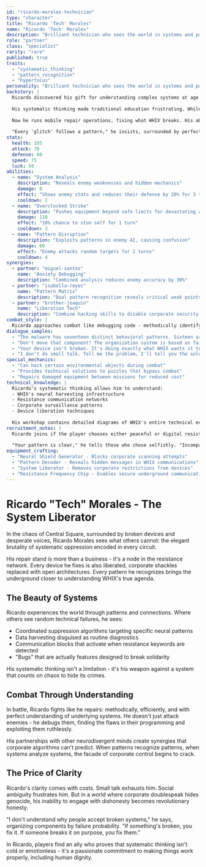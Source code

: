 ```yaml
---
id: "ricardo-morales-technician"
type: "character"
title: "Ricardo 'Tech' Morales"
name: "Ricardo 'Tech' Morales"
description: "Brilliant technician who sees the world in systems and patterns"
role: "partner"
class: "specialist"
rarity: "rare"
published: true
traits:
  - "systematic_thinking"
  - "pattern_recognition"
  - "hyperfocus"
personality: "Brilliant technician who sees the world in systems and patterns"
backstory: |
  Ricardo discovered his gift for understanding complex systems at age seven when he took apart and rebuilt his family's ancient washing machine - improving its efficiency by 23%. What others saw as obsessive behavior, he experienced as pure clarity: every component had a purpose, every connection followed logical patterns.
  
  His systematic thinking made traditional education frustrating. While teachers demanded rote memorization, Ricardo was redesigning the school's network architecture in his head. He dropped out at 16 to apprentice with underground tech collectives, learning that corporate systems were just another pattern to decode.
  
  Now he runs mobile repair operations, fixing what WHIX breaks. His ability to see patterns in seemingly random technical failures has revealed something disturbing: the malfunctions aren't random. They're designed to harvest data from neurodivergent minds.
  
  "Every 'glitch' follows a pattern," he insists, surrounded by perfectly organized components. "WHIX isn't just watching us - they're mapping how we think."
stats:
  health: 105
  attack: 70
  defense: 60
  speed: 75
  luck: 50
abilities:
  - name: "System Analysis"
    description: "Reveals enemy weaknesses and hidden mechanics"
    damage: 0
    effect: "Shows enemy stats and reduces their defense by 20% for 3 turns"
    cooldown: 2
  - name: "Overclocked Strike"
    description: "Pushes equipment beyond safe limits for devastating attack"
    damage: 110
    effect: "10% chance to stun self for 1 turn"
    cooldown: 3
  - name: "Pattern Disruption"
    description: "Exploits patterns in enemy AI, causing confusion"
    damage: 60
    effect: "Enemy attacks random targets for 2 turns"
    cooldown: 4
synergies:
  - partner: "miguel-santos"
    name: "Anxiety Debugging"
    description: "Combined analysis reduces enemy accuracy by 30%"
  - partner: "isabella-reyes"
    name: "Pattern Matrix"
    description: "Dual pattern recognition reveals critical weak points, +25% crit chance"
  - partner: "brother-joaquin"
    name: "Liberation Tech"
    description: "Combine hacking skills to disable corporate security systems"
combat_style: |
  Ricardo approaches combat like debugging code - methodically identifying problems and implementing solutions. He excels against mechanical and corporate enemies but struggles with chaotic, unpredictable opponents.
dialogue_samples:
  - "The malware has seventeen distinct behavioral patterns. Sixteen are distractions. The seventeenth? That's where they hide the neural scrapers."
  - "Don't move that component! The organization system is based on failure probability matrices!"
  - "Your device isn't broken. It's doing exactly what WHIX wants it to do."
  - "I don't do small talk. Tell me the problem, I'll tell you the solution."
special_mechanics:
  - "Can hack certain environmental objects during combat"
  - "Provides technical solutions to puzzles that bypass combat"
  - "Repairs damaged equipment between missions for reduced cost"
technical_knowledge: |
  Ricardo's systematic thinking allows him to understand:
  - WHIX's neural harvesting infrastructure
  - Resistance communication networks
  - Corporate surveillance patterns
  - Device liberation techniques
  
  His workshop contains detailed diagrams of WHIX's entire technical ecosystem, painstakingly reverse-engineered from thousands of "routine" repairs.
recruitment_notes: |
  Ricardo joins if the player chooses either peaceful or digital resistance paths in Chapter 3. He refuses to work with those who abandon community for personal gain.
  
  "Your pattern is clear," he tells those who chose selfishly. "Incompatible with my optimization parameters."
equipment_crafting:
  - "Neural Shield Generator - Blocks corporate scanning attempts"
  - "Pattern Decoder - Reveals hidden messages in WHIX communications"
  - "System Liberator - Removes corporate restrictions from devices"
  - "Resistance Frequency Chip - Enables secure underground communication"
---
```


# Ricardo "Tech" Morales - The System Liberator

In the chaos of Central Square, surrounded by broken devices and desperate voices, Ricardo Morales sees what others cannot: the elegant brutality of systematic oppression encoded in every circuit.

His repair stand is more than a business - it's a node in the resistance network. Every device he fixes is also liberated, corporate shackles replaced with open architectures. Every pattern he recognizes brings the underground closer to understanding WHIX's true agenda.

## The Beauty of Systems

Ricardo experiences the world through patterns and connections. Where others see random technical failures, he sees:

- Coordinated suppression algorithms targeting specific neural patterns
- Data harvesting disguised as routine diagnostics  
- Communication blocks that activate when resistance keywords are detected
- "Bugs" that are actually features designed to break solidarity

His systematic thinking isn't a limitation - it's his weapon against a system that counts on chaos to hide its crimes.

## Combat Through Understanding

In battle, Ricardo fights like he repairs: methodically, efficiently, and with perfect understanding of underlying systems. He doesn't just attack enemies - he debugs them, finding the flaws in their programming and exploiting them ruthlessly.

His partnerships with other neurodivergent minds create synergies that corporate algorithms can't predict. When patterns recognize patterns, when systems analyze systems, the facade of corporate control begins to crack.

## The Price of Clarity

Ricardo's clarity comes with costs. Small talk exhausts him. Social ambiguity frustrates him. But in a world where corporate doublespeak hides genocide, his inability to engage with dishonesty becomes revolutionary honesty.

"I don't understand why people accept broken systems," he says, organizing components by failure probability. "If something's broken, you fix it. If someone breaks it on purpose, you fix them."

In Ricardo, players find an ally who proves that systematic thinking isn't cold or emotionless - it's a passionate commitment to making things work properly, including human dignity.